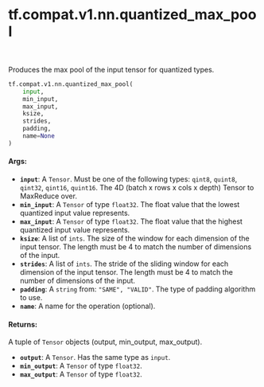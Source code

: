 <div itemscope itemtype="http://developers.google.com/ReferenceObject">
<meta itemprop="name" content="tf.compat.v1.nn.quantized_max_pool" />
<meta itemprop="path" content="Stable" />
</div>

# tf.compat.v1.nn.quantized_max_pool

<!-- Insert buttons and diff -->

<table class="tfo-notebook-buttons tfo-api" align="left">
</table>



Produces the max pool of the input tensor for quantized types.

``` python
tf.compat.v1.nn.quantized_max_pool(
    input,
    min_input,
    max_input,
    ksize,
    strides,
    padding,
    name=None
)
```



<!-- Placeholder for "Used in" -->


#### Args:


* <b>`input`</b>: A `Tensor`. Must be one of the following types: `qint8`, `quint8`, `qint32`, `qint16`, `quint16`.
  The 4D (batch x rows x cols x depth) Tensor to MaxReduce over.
* <b>`min_input`</b>: A `Tensor` of type `float32`.
  The float value that the lowest quantized input value represents.
* <b>`max_input`</b>: A `Tensor` of type `float32`.
  The float value that the highest quantized input value represents.
* <b>`ksize`</b>: A list of `ints`.
  The size of the window for each dimension of the input tensor.
  The length must be 4 to match the number of dimensions of the input.
* <b>`strides`</b>: A list of `ints`.
  The stride of the sliding window for each dimension of the input
  tensor. The length must be 4 to match the number of dimensions of the input.
* <b>`padding`</b>: A `string` from: `"SAME", "VALID"`.
  The type of padding algorithm to use.
* <b>`name`</b>: A name for the operation (optional).


#### Returns:

A tuple of `Tensor` objects (output, min_output, max_output).


* <b>`output`</b>: A `Tensor`. Has the same type as `input`.
* <b>`min_output`</b>: A `Tensor` of type `float32`.
* <b>`max_output`</b>: A `Tensor` of type `float32`.

